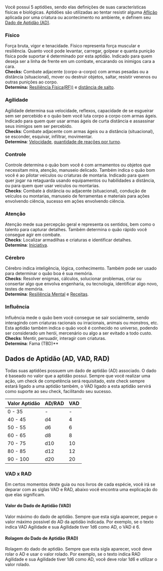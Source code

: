Você possui 5 aptidões, sendo elas definições de suas características físicas e biológicas. Aptidões são utilizadas ao tentar resistir alguma [Aflição](../rules/play/afflictions.md) aplicada por uma criatura ou acontecimento no ambiente, e definem seu [Dado de Aptidão (AD)](#dados-de-aptidão-ad-vad-rad).

### Físico

Força bruta, vigor e tenacidade. Físico representa força muscular e resiliência. Quanto você pode levantar, carregar, golpear e quanta punição física pode suportar é determinado por esta aptidão. Indicado para quem deseja ser a linha de frente em um combate, encarando os inimigos cara a cara.  
**Checks:** Combate adjacente (corpo-a-corpo) com armas pesadas ou a distância (situacional), mover ou destruir objetos, saltar, resistir venenos ou outras punições ao corpo.  
**Determina:** [Resiliência Física(RF))](./resilience.md#resiliência-física-rf) e [distância de salto](../rules/play/actions.md#mover).

### Agilidade

Agilidade determina sua velocidade, reflexos, capacidade de se esgueirar sem ser percebido e o quão bem você luta corpo a corpo com armas ágeis. Indicado para quem quer usar armas ágeis de curta distância e assassinar seus inimigos sem ser percebido.  
**Checks**: Combate adjacente com armas ágeis ou a distância (situacional), se esconder, esquivar, infiltrar, movimentar.  
**Determina**: [Velocidade](./quickness.md#movimento), [quantidade de reações por turno](./quickness.md#reações).

### Controle

Controle determina o quão bom você é com armamentos ou objetos que necessitam mira, atenção, manuseio delicado. Também indica o quão bom você é ao pilotar veículos ou criaturas de montaria.
Indicado para quem quer jogar na retaguarda usando equipamentos ou habilidades a distância, ou para quem quer usar veículos ou montarias.  
**Checks**: Combate à distância ou adjacente (situacional), condução de veículos ou montarias, manuseio de ferramentas e materiais para ações envolvendo ciência, sucesso em ações envolvendo ciência.

### Atenção

Atenção mede sua percepção geral e representa os sentidos, bem como o talento para capturar detalhes. Também determina o quão rápido você consegue agir em combate.  
**Checks**: Localizar armadilhas e criaturas e identificar detalhes.  
**Determina**: [Iniciativa](./quickness.md#iniciativa).

### Cérebro

Cérebro indica inteligência, lógica, conhecimento. Também pode ser usado para determinar o quão boa é sua memória.  
**Checks**: Resolver enigmas, cálculos, solucionar problemas, criar ou consertar algo que envolva engenharia, ou tecnologia, identificar algo novo, testes de memória.  
**Determina**: [Resiliência Mental](./resilience.md#resiliência-mental-rm) e [Receitas](./scienceKnowledge.md#receitas).

### Influência

Influência mede o quão bem você consegue se sair socialmente, sendo interagindo com criaturas racionais ou irracionais, animais ou monstros, etc. Esta aptidão também indica o quão você é conhecido no universo, podendo ser considerado um herói, mercenário ou algo a ser evitado a todo custo.  
**Checks**: Mentir, persuadir, interagir com criaturas.  
**Determina**: Fama (TBD)\*\*

## Dados de Aptidão (AD, VAD, RAD)

Todas suas aptidões possuem um dado de aptidão (AD) associado. O dado é baseado no valor que a aptidão possui. Sempre que você realizar uma ação, um check de competência será requisitado, este check sempre estará ligado a uma aptidão também, o VAD ligado a esta aptidão servirá como suporte ao seu check, facilitando seu sucesso.

| Valor Aptidão | AD/RAD | VAD |
| ------------- | ------ | --- |
| 0 - 35        | -      | -   |
| 40 - 45       | d4     | 4   |
| 50 - 55       | d6     | 6   |
| 60 - 65       | d8     | 8   |
| 70 - 75       | d10    | 10  |
| 80 - 85       | d12    | 12  |
| 90 - 100      | d20    | 20  |

### VAD x RAD

Em certos momentos deste guia ou nos livros de cada espécie, você irá se deparar com as siglas VAD e RAD, abaixo você encontra uma explicação do que elas significam.

#### Valor do Dado de Aptidão (VAD)

Valor máximo do dado de aptidão. Sempre que esta sigla aparecer, pegue o valor máximo possível do AD da aptidão indicada. Por exemplo, se o texto indica VAD Agilidade e sua Agilidade tiver 1d6 como AD, o VAD é 6.

#### Rolagem do Dado de Aptidão (RAD)

Rolagem do dado de aptidão. Sempre que esta sigla aparecer, você deve rolar o AD e usar o valor rolado. Por exemplo, se o texto indica RAD Agilidade e sua Agilidade tiver 1d6 como AD, você deve rolar 1d6 e utilizar o valor rolado.

